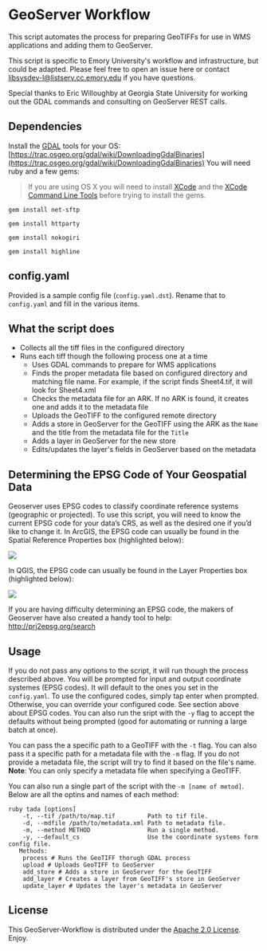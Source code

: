 # GeoServer Workflow
This script automates the process for preparing GeoTIFFs for use in WMS applications and adding them to GeoServer.

This script is specific to Emory University's workflow and infrastructure, but could be adapted. Please feel free to open an issue here or contact <libsysdev-l@listserv.cc.emory.edu> if you have questions.

Special thanks to Eric Willoughby at Georgia State University for working out the GDAL commands and consulting on GeoServer REST calls.

## Dependencies
Install the [GDAL](http://www.gdal.org/) tools for your OS: [https://trac.osgeo.org/gdal/wiki/DownloadingGdalBinaries](https://trac.osgeo.org/gdal/wiki/DownloadingGdalBinaries)
You will need ruby and a few gems:
> If you are using OS X you will need to install [XCode](https://developer.apple.com/xcode/) and the [XCode Command Line Tools](http://osxdaily.com/2014/02/12/install-command-line-tools-mac-os-x/) before trying to install the gems.

<code>gem install net-sftp</code>

<code>gem install httparty</code>

<code>gem install nokogiri</code>

<code>gem install highline</code>

## config.yaml
Provided is a sample config file (<code>config.yaml.dst</code>). Rename that to <code>config.yaml</code> and fill in the various items.

## What the script does
* Collects all the tiff files in the configured directory
* Runs each tiff though the following process one at a time
	* Uses GDAL commands to prepare for WMS applications
	* Finds the proper metadata file based on configured directory and matching file name. For example, if the script finds Sheet4.tif, it will look for Sheet4.xml
	* Checks the metadata file for an ARK. If no ARK is found, it creates one and adds it to the metadata file
	* Uploads the GeoTIFF to the configured remote directory
	* Adds a store in GeoServer for the GeoTIFF using the ARK as the `Name` and the title from the metadata file for the `Title`
	* Adds a layer in GeoServer for the new store
	* Edits/updates the layer's fields in GeoServer based on the metadata

## Determining the EPSG Code of Your Geospatial Data
Geoserver uses EPSG codes to classify coordinate reference systems (geographic or projected). To use this script, you will need to know the current EPSG code for your data’s CRS, as well as the desired one if you’d like to change it. In ArcGIS, the EPSG code can usually be found in the Spatial Reference Properties box (highlighted below):

![](https://s3.amazonaws.com/atlmaps-prod/properties.png)

In QGIS, the EPSG code can usually be found in the Layer Properties box (highlighted below):
![](https://s3.amazonaws.com/atlmaps-prod/properties2.png)If you are having difficulty determining an EPSG code, the makers of Geoserver have also created a handy tool to help: http://prj2epsg.org/search

## Usage
If you do not pass any options to the script, it will run though the process described above. You will be prompted for input and output coordinate systemes (EPSG codes). It will default to the ones you set in the `config.yaml`. To use the configured codes, simply tap enter when prompted. Otherwise, you can override your configured code. See section above about EPSG codes. You can also run the sript with the `-y` flag to accept the defaults without being prompted (good for automating or running a large batch at once).

You can pass the a specific path to a GeoTIFF with the `-t` flag. You can also pass it a specific path for a metadata file with the `-m` flag. If you do not provide a metadata file, the script will try to find it based on the file's name. **Note**: You can only specify a metadata file when specifying a GeoTIFF.

You can also run a single part of the script with the `-m [name of metod]`. Below are all the optins and names of each method:

	ruby tada [options]
		-t, --tif /path/to/map.tif         Path to tif file.
    	-d, --mdfile /path/to/metadata.xml Path to metadata file.
      	-m, --method METHOD                Run a single method.
		-y, --default_cs                   Use the coordinate systems form config file.
       Methods:
       	process # Runs the GeoTIFF thorugh GDAL process
       	upload # Uploads GeoTIFF to GeoServer
       	add_store # Adds a store in GeoServer for the GeoTIFF
       	add_layer # Creates a layer from GeoTIFF's store in GeoServer
       	update_layer # Updates the layer's metadata in GeoServer

## License
This GeoServer-Workflow is distributed under the [Apache 2.0 License](http://www.apache.org/licenses/LICENSE-2.0). Enjoy.
